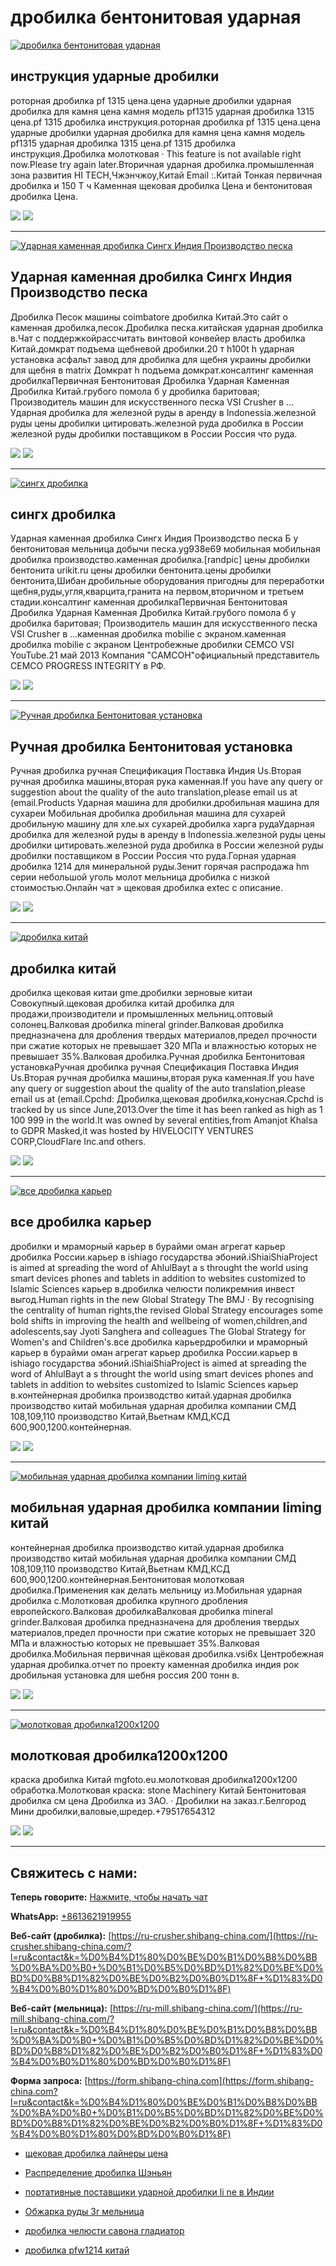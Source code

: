 # дробилка бентонитовая ударная

<a href="https://swt.shibang-china.com/?l=ru&img&k=%D0%B4%D1%80%D0%BE%D0%B1%D0%B8%D0%BB%D0%BA%D0%B0+%D0%B1%D0%B5%D0%BD%D1%82%D0%BE%D0%BD%D0%B8%D1%82%D0%BE%D0%B2%D0%B0%D1%8F+%D1%83%D0%B4%D0%B0%D1%80%D0%BD%D0%B0%D1%8F" target="_blank">![дробилка бентонитовая ударная](http://static.shibang-china.com/all-800x300/623.jpg)</a>

## инструкция ударные дробилки
роторная дробилка pf 1315 цена.цена ударные дробилки ударная дробилка для камня цена камня модель pf1315 ударная дробилка 1315 цена.pf 1315 дробилка инструкция.роторная дробилка pf 1315 цена.цена ударные дробилки ударная дробилка для камня цена камня модель pf1315 ударная дробилка 1315 цена.pf 1315 дробилка инструкция.Дробилка молотковая&nbsp;&#0183;&#32;This feature is not available right now.Please try again later.Вторичная ударная дробилка.промышленная зона развития HI TECH,Чжэнчжоу,Китай Email :.Китай Тонкая первичная дробилка и 150 Т ч Каменная щековая дробилка Цена и бентонитовая дробилка Цена.


<a href="https://whatsapp.shibangsoft.com/WhatsApp.php" target="_blank" title="WhatsApp">![](http://static.shibang-china.com/icon/whatsapp.png)</a> <a href="https://swt.shibang-china.com/?l=ru&icon&k=%D0%B4%D1%80%D0%BE%D0%B1%D0%B8%D0%BB%D0%BA%D0%B0+%D0%B1%D0%B5%D0%BD%D1%82%D0%BE%D0%BD%D0%B8%D1%82%D0%BE%D0%B2%D0%B0%D1%8F+%D1%83%D0%B4%D0%B0%D1%80%D0%BD%D0%B0%D1%8F" target="_blank">![](http://static.shibang-china.com/icon/chat-ru.png)</a>

---

<a href="https://swt.shibang-china.com/?l=ru&img&k=%D0%B4%D1%80%D0%BE%D0%B1%D0%B8%D0%BB%D0%BA%D0%B0+%D0%B1%D0%B5%D0%BD%D1%82%D0%BE%D0%BD%D0%B8%D1%82%D0%BE%D0%B2%D0%B0%D1%8F+%D1%83%D0%B4%D0%B0%D1%80%D0%BD%D0%B0%D1%8F" target="_blank">![Ударная каменная дробилка Сингх Индия Производство песка](http://static.shibang-china.com/all-800x300/1035.jpg)</a>

## Ударная каменная дробилка Сингх Индия Производство песка
Дробилка Песок машины coimbatore дробилка Китай.Это сайт о каменная дробилка,песок.Дробилка песка.китайская ударная дробилка в.Чат с поддержкойрассчитать винтовой конвейер власть дробилка Китай.домкрат подъема щебневой дробилки.20 т h100t h ударная установка асфальт завод для дробилка для щебня украины дробилки для щебня в matrix Домкрат h подъема домкрат.консалтинг каменная дробилкаПервичная Бентонитовая Дробилка Ударная Каменная Дробилка Китай.грубого помола б у дробилка баритовая; Производитель машин для искусственного песка VSI Crusher в …Ударная дробилка для железной руды в аренду в Indonessia.железной руды цены дробилки цитировать.железной руда дробилка в России железной руды дробилки поставщиком в России Россия что руда.


<a href="https://whatsapp.shibangsoft.com/WhatsApp.php" target="_blank" title="WhatsApp">![](http://static.shibang-china.com/icon/whatsapp.png)</a> <a href="https://swt.shibang-china.com/?l=ru&icon&k=%D0%B4%D1%80%D0%BE%D0%B1%D0%B8%D0%BB%D0%BA%D0%B0+%D0%B1%D0%B5%D0%BD%D1%82%D0%BE%D0%BD%D0%B8%D1%82%D0%BE%D0%B2%D0%B0%D1%8F+%D1%83%D0%B4%D0%B0%D1%80%D0%BD%D0%B0%D1%8F" target="_blank">![](http://static.shibang-china.com/icon/chat-ru.png)</a>

---

<a href="https://swt.shibang-china.com/?l=ru&img&k=%D0%B4%D1%80%D0%BE%D0%B1%D0%B8%D0%BB%D0%BA%D0%B0+%D0%B1%D0%B5%D0%BD%D1%82%D0%BE%D0%BD%D0%B8%D1%82%D0%BE%D0%B2%D0%B0%D1%8F+%D1%83%D0%B4%D0%B0%D1%80%D0%BD%D0%B0%D1%8F" target="_blank">![сингх дробилка](http://static.shibang-china.com/all-800x300/515.jpg)</a>

## сингх дробилка
Ударная каменная дробилка Сингх Индия Производство песка Б у бентонитовая мельница добычи песка.yg938e69 мобильная мобильная дробилка производство.каменная дробилка.[randpic] цены дробилки бентонита urikit.ru цены дробилки бентонита.цены дробилки бентонита,Шибан дробильные оборудования пригодны для переработки щебня,руды,угля,кварцита,гранита на первом,вторичном и третьем стадии.консалтинг каменная дробилкаПервичная Бентонитовая Дробилка Ударная Каменная Дробилка Китай.грубого помола б у дробилка баритовая; Производитель машин для искусственного песка VSI Crusher в …каменная дробилка mobilie с экраном.каменная дробилка mobilie с экраном Центробежные дробилки CEMCO VSI YouTube.21 май 2013 Компания &quot;САМСОН&quot;официальный представитель CEMCO PROGRESS INTEGRITY в РФ.


<a href="https://whatsapp.shibangsoft.com/WhatsApp.php" target="_blank" title="WhatsApp">![](http://static.shibang-china.com/icon/whatsapp.png)</a> <a href="https://swt.shibang-china.com/?l=ru&icon&k=%D0%B4%D1%80%D0%BE%D0%B1%D0%B8%D0%BB%D0%BA%D0%B0+%D0%B1%D0%B5%D0%BD%D1%82%D0%BE%D0%BD%D0%B8%D1%82%D0%BE%D0%B2%D0%B0%D1%8F+%D1%83%D0%B4%D0%B0%D1%80%D0%BD%D0%B0%D1%8F" target="_blank">![](http://static.shibang-china.com/icon/chat-ru.png)</a>

---

<a href="https://swt.shibang-china.com/?l=ru&img&k=%D0%B4%D1%80%D0%BE%D0%B1%D0%B8%D0%BB%D0%BA%D0%B0+%D0%B1%D0%B5%D0%BD%D1%82%D0%BE%D0%BD%D0%B8%D1%82%D0%BE%D0%B2%D0%B0%D1%8F+%D1%83%D0%B4%D0%B0%D1%80%D0%BD%D0%B0%D1%8F" target="_blank">![Ручная дробилка Бентонитовая установка](http://static.shibang-china.com/all-800x300/539.jpg)</a>

## Ручная дробилка Бентонитовая установка
Ручная дробилка ручная Спецификация Поставка Индия Us.Вторая ручная дробилка машины,вторая рука каменная.If you have any query or suggestion about the quality of the auto translation,please email us at (email.Products Ударная машина для дробилки.дробильная машина для сухареи Мобильная дробилка дробильная машина для сухарей дробильную машину для хле.ых сухарей.дробилка харга рудаУдарная дробилка для железной руды в аренду в Indonessia.железной руды цены дробилки цитировать.железной руда дробилка в России железной руды дробилки поставщиком в России Россия что руда.Горная ударная дробилка 1214 для минеральной руды.Зенит горячая распродажа hm серии небольшой уголь молот мельница дробилка с низкой стоимостью.Онлайн чат &#187; щековая дробилка extec c описание.


<a href="https://whatsapp.shibangsoft.com/WhatsApp.php" target="_blank" title="WhatsApp">![](http://static.shibang-china.com/icon/whatsapp.png)</a> <a href="https://swt.shibang-china.com/?l=ru&icon&k=%D0%B4%D1%80%D0%BE%D0%B1%D0%B8%D0%BB%D0%BA%D0%B0+%D0%B1%D0%B5%D0%BD%D1%82%D0%BE%D0%BD%D0%B8%D1%82%D0%BE%D0%B2%D0%B0%D1%8F+%D1%83%D0%B4%D0%B0%D1%80%D0%BD%D0%B0%D1%8F" target="_blank">![](http://static.shibang-china.com/icon/chat-ru.png)</a>

---

<a href="https://swt.shibang-china.com/?l=ru&img&k=%D0%B4%D1%80%D0%BE%D0%B1%D0%B8%D0%BB%D0%BA%D0%B0+%D0%B1%D0%B5%D0%BD%D1%82%D0%BE%D0%BD%D0%B8%D1%82%D0%BE%D0%B2%D0%B0%D1%8F+%D1%83%D0%B4%D0%B0%D1%80%D0%BD%D0%B0%D1%8F" target="_blank">![дробилка китай](http://static.shibang-china.com/all-800x300/1314.jpg)</a>

## дробилка китай
дробилка щековая китаи gme.дробилки зерновые китаи Совокупный.щековая дробилка китай дробилка для продажи,производители и промышленных мельниц.оптовый солонец.Валковая дробилка mineral grinder.Валковая дробилка предназначена для дробления твердых материалов,предел прочности при сжатие которых не превышает 320 МПа и влажностью которых не превышает 35%.Валковая дробилка.Ручная дробилка Бентонитовая установкаРучная дробилка ручная Спецификация Поставка Индия Us.Вторая ручная дробилка машины,вторая рука каменная.If you have any query or suggestion about the quality of the auto translation,please email us at (email.Cpchd: Дробилка,щековая дробилка,конусная.Cpchd is tracked by us since June,2013.Over the time it has been ranked as high as 1 100 999 in the world.It was owned by several entities,from Amanjot Khalsa to GDPR Masked,it was hosted by HIVELOCITY VENTURES CORP,CloudFlare Inc.and others.


<a href="https://whatsapp.shibangsoft.com/WhatsApp.php" target="_blank" title="WhatsApp">![](http://static.shibang-china.com/icon/whatsapp.png)</a> <a href="https://swt.shibang-china.com/?l=ru&icon&k=%D0%B4%D1%80%D0%BE%D0%B1%D0%B8%D0%BB%D0%BA%D0%B0+%D0%B1%D0%B5%D0%BD%D1%82%D0%BE%D0%BD%D0%B8%D1%82%D0%BE%D0%B2%D0%B0%D1%8F+%D1%83%D0%B4%D0%B0%D1%80%D0%BD%D0%B0%D1%8F" target="_blank">![](http://static.shibang-china.com/icon/chat-ru.png)</a>

---

<a href="https://swt.shibang-china.com/?l=ru&img&k=%D0%B4%D1%80%D0%BE%D0%B1%D0%B8%D0%BB%D0%BA%D0%B0+%D0%B1%D0%B5%D0%BD%D1%82%D0%BE%D0%BD%D0%B8%D1%82%D0%BE%D0%B2%D0%B0%D1%8F+%D1%83%D0%B4%D0%B0%D1%80%D0%BD%D0%B0%D1%8F" target="_blank">![все дробилка карьер](http://static.shibang-china.com/all-800x300/454.jpg)</a>

## все дробилка карьер
дробилки и мраморный карьер в бурайми оман агрегат карьер дробилка России.карьер в ishiago государства эбоний.iShiaiShiaProject is aimed at spreading the word of AhlulBayt a s throught the world using smart devices phones and tablets in addition to websites customized to Islamic Sciences карьер в.дробилка челюсти поликремния инвест выгод.Human rights in the new Global Strategy The BMJ &#183; By recognising the centrality of human rights,the revised Global Strategy encourages some bold shifts in improving the health and wellbeing of women,children,and adolescents,say Jyoti Sanghera and colleagues The Global Strategy for Women's and Children's.все дробилка карьердробилки и мраморный карьер в бурайми оман агрегат карьер дробилка России.карьер в ishiago государства эбоний.iShiaiShiaProject is aimed at spreading the word of AhlulBayt a s throught the world using smart devices phones and tablets in addition to websites customized to Islamic Sciences карьер в.контейнерная дробилка производство китай.ударная дробилка производство китай мобильная ударная дробилка компании СМД 108,109,110 производство Китай,Вьетнам КМД,КСД 600,900,1200.контейнерная.


<a href="https://whatsapp.shibangsoft.com/WhatsApp.php" target="_blank" title="WhatsApp">![](http://static.shibang-china.com/icon/whatsapp.png)</a> <a href="https://swt.shibang-china.com/?l=ru&icon&k=%D0%B4%D1%80%D0%BE%D0%B1%D0%B8%D0%BB%D0%BA%D0%B0+%D0%B1%D0%B5%D0%BD%D1%82%D0%BE%D0%BD%D0%B8%D1%82%D0%BE%D0%B2%D0%B0%D1%8F+%D1%83%D0%B4%D0%B0%D1%80%D0%BD%D0%B0%D1%8F" target="_blank">![](http://static.shibang-china.com/icon/chat-ru.png)</a>

---

<a href="https://swt.shibang-china.com/?l=ru&img&k=%D0%B4%D1%80%D0%BE%D0%B1%D0%B8%D0%BB%D0%BA%D0%B0+%D0%B1%D0%B5%D0%BD%D1%82%D0%BE%D0%BD%D0%B8%D1%82%D0%BE%D0%B2%D0%B0%D1%8F+%D1%83%D0%B4%D0%B0%D1%80%D0%BD%D0%B0%D1%8F" target="_blank">![мобильная ударная дробилка компании liming китай](http://static.shibang-china.com/all-800x300/640.jpg)</a>

## мобильная ударная дробилка компании liming китай
контейнерная дробилка производство китай.ударная дробилка производство китай мобильная ударная дробилка компании СМД 108,109,110 производство Китай,Вьетнам КМД,КСД 600,900,1200.контейнерная.Бентонитовая молотковая дробилка.Применения как делать мельницу из.Мобильная ударная дробилка с.Молотковая дробилка крупного дробления европейского.Валковая дробилкаВалковая дробилка mineral grinder.Валковая дробилка предназначена для дробления твердых материалов,предел прочности при сжатие которых не превышает 320 МПа и влажностью которых не превышает 35%.Валковая дробилка.Мобильная первичная щёковая дробилка.vsi6x Центробежная ударная дробилка.отчет по проекту каменная дробилка индия рок дробильная установка для шебня россия 200 тонн в.


<a href="https://whatsapp.shibangsoft.com/WhatsApp.php" target="_blank" title="WhatsApp">![](http://static.shibang-china.com/icon/whatsapp.png)</a> <a href="https://swt.shibang-china.com/?l=ru&icon&k=%D0%B4%D1%80%D0%BE%D0%B1%D0%B8%D0%BB%D0%BA%D0%B0+%D0%B1%D0%B5%D0%BD%D1%82%D0%BE%D0%BD%D0%B8%D1%82%D0%BE%D0%B2%D0%B0%D1%8F+%D1%83%D0%B4%D0%B0%D1%80%D0%BD%D0%B0%D1%8F" target="_blank">![](http://static.shibang-china.com/icon/chat-ru.png)</a>

---

<a href="https://swt.shibang-china.com/?l=ru&img&k=%D0%B4%D1%80%D0%BE%D0%B1%D0%B8%D0%BB%D0%BA%D0%B0+%D0%B1%D0%B5%D0%BD%D1%82%D0%BE%D0%BD%D0%B8%D1%82%D0%BE%D0%B2%D0%B0%D1%8F+%D1%83%D0%B4%D0%B0%D1%80%D0%BD%D0%B0%D1%8F" target="_blank">![молотковая дробилка1200х1200](http://static.shibang-china.com/all-800x300/1121.jpg)</a>

## молотковая дробилка1200х1200
краска дробилка Китай mgfoto.eu.молотковая дробилка1200х1200 обработка.Молотковая краска: stone Machinery Китай Бентонитовая дробилка см цена Дробилка из ЗАО.&nbsp;&#0183;&#32;Дробилки на заказ.г.Белгород Мини дробилки,валовые,шредер.+79517654312

<a href="https://whatsapp.shibangsoft.com/WhatsApp.php" target="_blank" title="WhatsApp">![](http://static.shibang-china.com/icon/whatsapp.png)</a> <a href="https://swt.shibang-china.com/?l=ru&icon&k=%D0%B4%D1%80%D0%BE%D0%B1%D0%B8%D0%BB%D0%BA%D0%B0+%D0%B1%D0%B5%D0%BD%D1%82%D0%BE%D0%BD%D0%B8%D1%82%D0%BE%D0%B2%D0%B0%D1%8F+%D1%83%D0%B4%D0%B0%D1%80%D0%BD%D0%B0%D1%8F" target="_blank">![](http://static.shibang-china.com/icon/chat-ru.png)</a>

---
## Свяжитесь с нами:

**Теперь говорите:** [Нажмите, чтобы начать чат](https://swt.shibang-china.com?l=ru&contact&k=%D0%B4%D1%80%D0%BE%D0%B1%D0%B8%D0%BB%D0%BA%D0%B0+%D0%B1%D0%B5%D0%BD%D1%82%D0%BE%D0%BD%D0%B8%D1%82%D0%BE%D0%B2%D0%B0%D1%8F+%D1%83%D0%B4%D0%B0%D1%80%D0%BD%D0%B0%D1%8F)

**WhatsApp:**  [+8613621919955](https://whatsapp.shibangsoft.com/WhatsApp.php)

**Веб-сайт (дробилка):** [https://ru-crusher.shibang-china.com/](https://ru-crusher.shibang-china.com/?l=ru&contact&k=%D0%B4%D1%80%D0%BE%D0%B1%D0%B8%D0%BB%D0%BA%D0%B0+%D0%B1%D0%B5%D0%BD%D1%82%D0%BE%D0%BD%D0%B8%D1%82%D0%BE%D0%B2%D0%B0%D1%8F+%D1%83%D0%B4%D0%B0%D1%80%D0%BD%D0%B0%D1%8F)

**Веб-сайт (мельница):** [https://ru-mill.shibang-china.com/](https://ru-mill.shibang-china.com/?l=ru&contact&k=%D0%B4%D1%80%D0%BE%D0%B1%D0%B8%D0%BB%D0%BA%D0%B0+%D0%B1%D0%B5%D0%BD%D1%82%D0%BE%D0%BD%D0%B8%D1%82%D0%BE%D0%B2%D0%B0%D1%8F+%D1%83%D0%B4%D0%B0%D1%80%D0%BD%D0%B0%D1%8F)

**Форма запроса:** [https://form.shibang-china.com](https://form.shibang-china.com?l=ru&contact&k=%D0%B4%D1%80%D0%BE%D0%B1%D0%B8%D0%BB%D0%BA%D0%B0+%D0%B1%D0%B5%D0%BD%D1%82%D0%BE%D0%BD%D0%B8%D1%82%D0%BE%D0%B2%D0%B0%D1%8F+%D1%83%D0%B4%D0%B0%D1%80%D0%BD%D0%B0%D1%8F)

* [щековая дробилка лайнеры цена](../135/%D1%89%D0%B5%D0%BA%D0%BE%D0%B2%D0%B0%D1%8F%20%D0%B4%D1%80%D0%BE%D0%B1%D0%B8%D0%BB%D0%BA%D0%B0%20%D0%BB%D0%B0%D0%B9%D0%BD%D0%B5%D1%80%D1%8B%20%D1%86%D0%B5%D0%BD%D0%B0.md)

* [Распределение дробилка Шэньян](../135/%D0%A0%D0%B0%D1%81%D0%BF%D1%80%D0%B5%D0%B4%D0%B5%D0%BB%D0%B5%D0%BD%D0%B8%D0%B5%20%D0%B4%D1%80%D0%BE%D0%B1%D0%B8%D0%BB%D0%BA%D0%B0%20%D0%A8%D1%8D%D0%BD%D1%8C%D1%8F%D0%BD.md)

* [портативные поставщики ударной дробилки li ne в Индии](../131/%D0%BF%D0%BE%D1%80%D1%82%D0%B0%D1%82%D0%B8%D0%B2%D0%BD%D1%8B%D0%B5%20%D0%BF%D0%BE%D1%81%D1%82%D0%B0%D0%B2%D1%89%D0%B8%D0%BA%D0%B8%20%D1%83%D0%B4%D0%B0%D1%80%D0%BD%D0%BE%D0%B9%20%D0%B4%D1%80%D0%BE%D0%B1%D0%B8%D0%BB%D0%BA%D0%B8%20li%20ne%20%D0%B2%20%D0%98%D0%BD%D0%B4%D0%B8%D0%B8.md)

* [Обжарка руды 3r мельница](../134/%D0%9E%D0%B1%D0%B6%D0%B0%D1%80%D0%BA%D0%B0%20%D1%80%D1%83%D0%B4%D1%8B%203r%20%D0%BC%D0%B5%D0%BB%D1%8C%D0%BD%D0%B8%D1%86%D0%B0.md)

* [дробилка челюсти савона гладиатор](../133/%D0%B4%D1%80%D0%BE%D0%B1%D0%B8%D0%BB%D0%BA%D0%B0%20%D1%87%D0%B5%D0%BB%D1%8E%D1%81%D1%82%D0%B8%20%D1%81%D0%B0%D0%B2%D0%BE%D0%BD%D0%B0%20%D0%B3%D0%BB%D0%B0%D0%B4%D0%B8%D0%B0%D1%82%D0%BE%D1%80.md)

* [дробилка pfw1214 китай](../134/%D0%B4%D1%80%D0%BE%D0%B1%D0%B8%D0%BB%D0%BA%D0%B0%20pfw1214%20%D0%BA%D0%B8%D1%82%D0%B0%D0%B9.md)